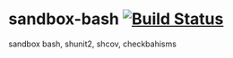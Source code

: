 # sandbox-bash [![Build Status](https://travis-ci.org/assout/sandbox-bash.svg)](https://travis-ci.org/assout/sandbox-bash)

sandbox bash, shunit2, shcov, checkbahisms


